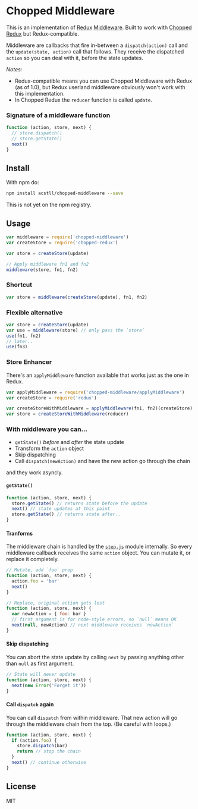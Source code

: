 # Chopped Middleware

This is an implementation of [Redux](http://github.com/rackt/redux) [Middleware](http://rackt.github.io/redux/docs/advanced/Middleware.html). Built to work with [Chopped Redux](http://github.com/acstll/chopped-redux) but Redux-compatible.

Middleware are callbacks that fire in-between a `dispatch(action)` call and the `update(state, action)` call that follows. They receive the dispatched `action` so you can deal with it, before the state updates.

*Notes:*
- Redux-compatible means you can use Chopped Middleware with Redux (as of 1.0), but Redux userland middleware obviously won't work with this implementation.
- In Chopped Redux the `reducer` function is called `update`.


### Signature of a middleware function

```js
function (action, store, next) {
  // store.dispatch()
  // store.getState()
  next()
}
```

## Install

With npm do:

```bash
npm install acstll/chopped-middleware --save
```

This is not yet on the npm registry.

## Usage

```js
var middleware = require('chopped-middleware')
var createStore = require('chopped-redux')

var store = createStore(update)

// Apply middleware fn1 and fn2
middleware(store, fn1, fn2)
```

### Shortcut

```js
var store = middleware(createStore(update), fn1, fn2)
```

### Flexible alternative

```js
var store = createStore(update)
var use = middleware(store) // only pass the `store`
use(fn1, fn2)
// later..
use(fn3)
```

### Store Enhancer

There's an `applyMiddleware` function available that works just as the one in Redux.

```js
var applyMiddleware = require('chopped-middleware/applyMiddleware')
var createStore = require('redux')

var createStoreWithMiddleware = applyMiddleware(fn1, fn2)(createStore)
var store = createStoreWithMiddleware(reducer)
```

### With middleware you can…

- `getState()` *before* and *after* the state update
- Transform the `action` object
- Skip dispatching
- Call `dispatch(newAction)` and have the new action go through the chain

and they work asyncly.

#### `getState()`

```js
function (action, store, next) {  
  store.getState() // returns state before the update
  next() // state updates at this point
  store.getState() // returns state after..
}
```

#### Tranforms

The middleware chain is handled by the [`step.js`](http://npm.im/step.js) module internally. So every middleware callback receives the same `action` object. You can mutate it, or replace it completely.

```js
// Mutate, add `foo` prop
function (action, store, next) {
  action.foo = 'bar'
  next()
}

// Replace, original action gets lost
function (action, store, next) {
  var newAction = { foo: bar }
  // first argument is for node-style errors, so `null` means OK
  next(null, newAction) // next middleware receives `newAction`
}
```

#### Skip dispatching

You can abort the state update by calling `next` by passing anything other than `null` as first argument.

```js
// State will never update
function (action, store, next) {
  next(new Error('Forget it'))
}
```

#### Call `dispatch` again

You can call `dispatch` from within middleware. That new action will go through the middleware chain from the top. (Be careful with loops.)

```js
function (action, store, next) {
  if (action.foo) {
    store.dispatch(bar)
    return // stop the chain
  }
  next() // continue otherwise
}
```

## License

MIT
